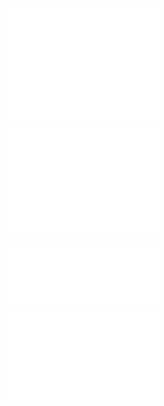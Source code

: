 ![Metrics](/github-metrics.svg)
![Achievements](/achievements.svg)
![Calendar](/isocalendar.svg)
![Stars](/stars.svg)
